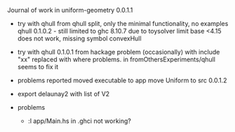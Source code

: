 Journal of work in uniform-geometry
0.0.1.1
- try with qhull from qhull split, only the minimal functionality, no examples 
            qhull 0.1.0.2
        - still limited to ghc 8.10.7 due to toysolver limit base <4.15
        does not work, missing symbol convexHull

- try with qhull 0.1.0.1 from hackage
        problem (occasionally) with include "xx" 
        replaced with <xx> where problems. in fromOthersExperiments/qhull
        seems to fix it 
- problems reported
    moved executable to app
    move Uniform to src
0.0.1.2
- export delaunay2 with list of V2 

- problems 
    - :l app/Main.hs in .ghci not working?
